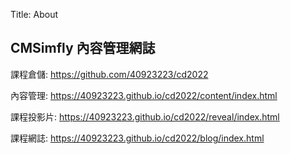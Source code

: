 Title: About

## CMSimfly 內容管理網誌

課程倉儲: <a href="https://github.com/40923223/cd2022">https://github.com/40923223/cd2022</a>

內容管理: <a href="https://40923223.github.io/cd2022/content/index.html/">https://40923223.github.io/cd2022/content/index.html</a>

課程投影片: <a href="https://40923223.github.io/cd2022/reveal/index.html">https://40923223.github.io/cd2022/reveal/index.html</a>

課程網誌: <a href="https://40923223.github.io/cd2022/blog/index.html">https://40923223.github.io/cd2022/blog/index.html</a>








